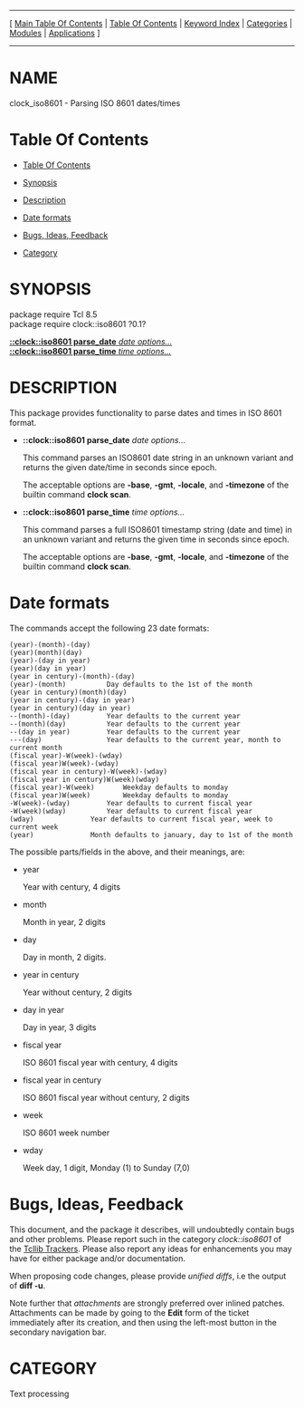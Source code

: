 
[//000000001]: # (clock\_iso8601 \- Date/Time Utilities)
[//000000002]: # (Generated from file 'iso8601\.man' by tcllib/doctools with format 'markdown')
[//000000003]: # (clock\_iso8601\(n\) 0\.1 tcllib "Date/Time Utilities")

<hr> [ <a href="../../../../toc.md">Main Table Of Contents</a> &#124; <a
href="../../../toc.md">Table Of Contents</a> &#124; <a
href="../../../../index.md">Keyword Index</a> &#124; <a
href="../../../../toc0.md">Categories</a> &#124; <a
href="../../../../toc1.md">Modules</a> &#124; <a
href="../../../../toc2.md">Applications</a> ] <hr>

# NAME

clock\_iso8601 \- Parsing ISO 8601 dates/times

# <a name='toc'></a>Table Of Contents

  - [Table Of Contents](#toc)

  - [Synopsis](#synopsis)

  - [Description](#section1)

  - [Date formats](#section2)

  - [Bugs, Ideas, Feedback](#section3)

  - [Category](#category)

# <a name='synopsis'></a>SYNOPSIS

package require Tcl 8\.5  
package require clock::iso8601 ?0\.1?  

[__::clock::iso8601 parse\_date__ *date* *options\.\.\.*](#1)  
[__::clock::iso8601 parse\_time__ *time* *options\.\.\.*](#2)  

# <a name='description'></a>DESCRIPTION

This package provides functionality to parse dates and times in ISO 8601 format\.

  - <a name='1'></a>__::clock::iso8601 parse\_date__ *date* *options\.\.\.*

    This command parses an ISO8601 date string in an unknown variant and returns
    the given date/time in seconds since epoch\.

    The acceptable options are __\-base__, __\-gmt__, __\-locale__, and
    __\-timezone__ of the builtin command __clock scan__\.

  - <a name='2'></a>__::clock::iso8601 parse\_time__ *time* *options\.\.\.*

    This command parses a full ISO8601 timestamp string \(date and time\) in an
    unknown variant and returns the given time in seconds since epoch\.

    The acceptable options are __\-base__, __\-gmt__, __\-locale__, and
    __\-timezone__ of the builtin command __clock scan__\.

# <a name='section2'></a>Date formats

The commands accept the following 23 date formats:

    (year)-(month)-(day)
    (year)(month)(day)
    (year)-(day in year)
    (year)(day in year)
    (year in century)-(month)-(day)
    (year)-(month)			Day defaults to the 1st of the month
    (year in century)(month)(day)
    (year in century)-(day in year)
    (year in century)(day in year)
    --(month)-(day)			Year defaults to the current year
    --(month)(day)			Year defaults to the current year
    --(day in year)			Year defaults to the current year
    ---(day)  		        Year defaults to the current year, month to current month
    (fiscal year)-W(week)-(wday)
    (fiscal year)W(week)-(wday)
    (fiscal year in century)-W(week)-(wday)
    (fiscal year in century)W(week)(wday)
    (fiscal year)-W(week)		Weekday defaults to monday
    (fiscal year)W(week)		Weekday defaults to monday
    -W(week)-(wday)			Year defaults to current fiscal year
    -W(week)(wday)			Year defaults to current fiscal year
    (wday)				Year defaults to current fiscal year, week to current week
    (year)				Month defaults to january, day to 1st of the month

The possible parts/fields in the above, and their meanings, are:

  - year

    Year with century, 4 digits

  - month

    Month in year, 2 digits

  - day

    Day in month, 2 digits\.

  - year in century

    Year without century, 2 digits

  - day in year

    Day in year, 3 digits

  - fiscal year

    ISO 8601 fiscal year with century, 4 digits

  - fiscal year in century

    ISO 8601 fiscal year without century, 2 digits

  - week

    ISO 8601 week number

  - wday

    Week day, 1 digit, Monday \(1\) to Sunday \(7,0\)

# <a name='section3'></a>Bugs, Ideas, Feedback

This document, and the package it describes, will undoubtedly contain bugs and
other problems\. Please report such in the category *clock::iso8601* of the
[Tcllib Trackers](http://core\.tcl\.tk/tcllib/reportlist)\. Please also report
any ideas for enhancements you may have for either package and/or documentation\.

When proposing code changes, please provide *unified diffs*, i\.e the output of
__diff \-u__\.

Note further that *attachments* are strongly preferred over inlined patches\.
Attachments can be made by going to the __Edit__ form of the ticket
immediately after its creation, and then using the left\-most button in the
secondary navigation bar\.

# <a name='category'></a>CATEGORY

Text processing

